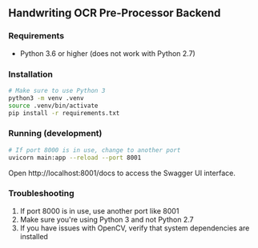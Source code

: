 ## Handwriting OCR Pre-Processor Backend

### Requirements
- Python 3.6 or higher (does not work with Python 2.7)

### Installation

```bash
# Make sure to use Python 3
python3 -m venv .venv
source .venv/bin/activate
pip install -r requirements.txt
```

### Running (development)

```bash
# If port 8000 is in use, change to another port
uvicorn main:app --reload --port 8001
```

Open http://localhost:8001/docs to access the Swagger UI interface.

### Troubleshooting

1. If port 8000 is in use, use another port like 8001
2. Make sure you're using Python 3 and not Python 2.7
3. If you have issues with OpenCV, verify that system dependencies are installed